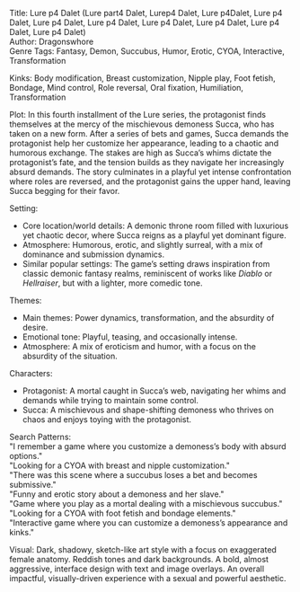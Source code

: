 Title: Lure p4 Dalet (Lure part4 Dalet, Lurep4 Dalet, Lure p4Dalet, Lure p4 Dalet, Lure p4 Dalet, Lure p4 Dalet, Lure p4 Dalet, Lure p4 Dalet, Lure p4 Dalet, Lure p4 Dalet)  
Author: Dragonswhore  
Genre Tags: Fantasy, Demon, Succubus, Humor, Erotic, CYOA, Interactive, Transformation  

Kinks: Body modification, Breast customization, Nipple play, Foot fetish, Bondage, Mind control, Role reversal, Oral fixation, Humiliation, Transformation  

Plot: In this fourth installment of the Lure series, the protagonist finds themselves at the mercy of the mischievous demoness Succa, who has taken on a new form. After a series of bets and games, Succa demands the protagonist help her customize her appearance, leading to a chaotic and humorous exchange. The stakes are high as Succa’s whims dictate the protagonist’s fate, and the tension builds as they navigate her increasingly absurd demands. The story culminates in a playful yet intense confrontation where roles are reversed, and the protagonist gains the upper hand, leaving Succa begging for their favor.  

Setting:  
- Core location/world details: A demonic throne room filled with luxurious yet chaotic decor, where Succa reigns as a playful yet dominant figure.  
- Atmosphere: Humorous, erotic, and slightly surreal, with a mix of dominance and submission dynamics.  
- Similar popular settings: The game’s setting draws inspiration from classic demonic fantasy realms, reminiscent of works like *Diablo* or *Hellraiser*, but with a lighter, more comedic tone.  

Themes:  
- Main themes: Power dynamics, transformation, and the absurdity of desire.  
- Emotional tone: Playful, teasing, and occasionally intense.  
- Atmosphere: A mix of eroticism and humor, with a focus on the absurdity of the situation.  

Characters:  
- Protagonist: A mortal caught in Succa’s web, navigating her whims and demands while trying to maintain some control.  
- Succa: A mischievous and shape-shifting demoness who thrives on chaos and enjoys toying with the protagonist.  

Search Patterns:  
"I remember a game where you customize a demoness’s body with absurd options."  
"Looking for a CYOA with breast and nipple customization."  
"There was this scene where a succubus loses a bet and becomes submissive."  
"Funny and erotic story about a demoness and her slave."  
"Game where you play as a mortal dealing with a mischievous succubus."  
"Looking for a CYOA with foot fetish and bondage elements."  
"Interactive game where you can customize a demoness’s appearance and kinks."

Visual: Dark, shadowy, sketch-like art style with a focus on exaggerated female anatomy.  Reddish tones and dark backgrounds. A bold, almost aggressive, interface design with text and image overlays.  An overall impactful, visually-driven experience with a sexual and powerful aesthetic.